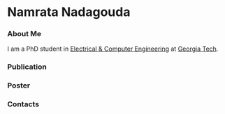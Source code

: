 # Namrata Nadagouda

### About Me
I am a PhD student in <a href="https://www.ece.gatech.edu/" target="_blank">Electrical & Computer Engineering</a> at <a href="https://www.gatech.edu/" target="_blank">Georgia Tech</a>.

### Publication

### Poster

### Contacts
